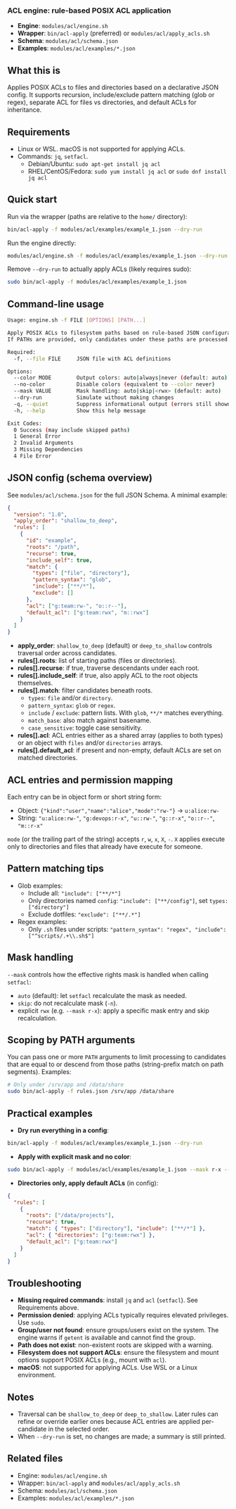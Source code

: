 ### ACL engine: rule-based POSIX ACL application

- **Engine**: `modules/acl/engine.sh`
- **Wrapper**: `bin/acl-apply` (preferred) or `modules/acl/apply_acls.sh`
- **Schema**: `modules/acl/schema.json`
- **Examples**: `modules/acl/examples/*.json`

## What this is
Applies POSIX ACLs to files and directories based on a declarative JSON config. It supports recursion, include/exclude pattern matching (glob or regex), separate ACL for files vs directories, and default ACLs for inheritance.

## Requirements
- Linux or WSL. macOS is not supported for applying ACLs.
- Commands: `jq`, `setfacl`.
  - Debian/Ubuntu: `sudo apt-get install jq acl`
  - RHEL/CentOS/Fedora: `sudo yum install jq acl` or `sudo dnf install jq acl`

## Quick start
Run via the wrapper (paths are relative to the `home/` directory):
```bash
bin/acl-apply -f modules/acl/examples/example_1.json --dry-run
```

Run the engine directly:
```bash
modules/acl/engine.sh -f modules/acl/examples/example_1.json --dry-run
```

Remove `--dry-run` to actually apply ACLs (likely requires sudo):
```bash
sudo bin/acl-apply -f modules/acl/examples/example_1.json
```

## Command-line usage
```bash
Usage: engine.sh -f FILE [OPTIONS] [PATH...]

Apply POSIX ACLs to filesystem paths based on rule-based JSON configuration.
If PATHs are provided, only candidates under these paths are processed.

Required:
  -f, --file FILE     JSON file with ACL definitions

Options:
  --color MODE        Output colors: auto|always|never (default: auto)
  --no-color          Disable colors (equivalent to --color never)
  --mask VALUE        Mask handling: auto|skip|<rwx> (default: auto)
  --dry-run           Simulate without making changes
  -q, --quiet         Suppress informational output (errors still shown)
  -h, --help          Show this help message

Exit Codes:
  0 Success (may include skipped paths)
  1 General Error
  2 Invalid Arguments
  3 Missing Dependencies
  4 File Error
```

## JSON config (schema overview)
See `modules/acl/schema.json` for the full JSON Schema. A minimal example:
```json
{
  "version": "1.0",
  "apply_order": "shallow_to_deep",
  "rules": [
    {
      "id": "example",
      "roots": "/path",
      "recurse": true,
      "include_self": true,
      "match": {
        "types": ["file", "directory"],
        "pattern_syntax": "glob",
        "include": ["**/*"],
        "exclude": []
      },
      "acl": ["g:team:rw-", "o::r--"],
      "default_acl": ["g:team:rwx", "m::rwx"]
    }
  ]
}
```

- **apply_order**: `shallow_to_deep` (default) or `deep_to_shallow` controls traversal order across candidates.
- **rules[].roots**: list of starting paths (files or directories).
- **rules[].recurse**: if true, traverse descendants under each root.
- **rules[].include_self**: if true, also apply ACL to the root objects themselves.
- **rules[].match**: filter candidates beneath roots.
  - `types`: `file` and/or `directory`.
  - `pattern_syntax`: `glob` or `regex`.
  - `include` / `exclude`: pattern lists. With `glob`, `**/*` matches everything.
  - `match_base`: also match against basename.
  - `case_sensitive`: toggle case sensitivity.
- **rules[].acl**: ACL entries either as a shared array (applies to both types) or an object with `files` and/or `directories` arrays.
- **rules[].default_acl**: if present and non-empty, default ACLs are set on matched directories.

## ACL entries and permission mapping
Each entry can be in object form or short string form:
- Object: `{"kind":"user","name":"alice","mode":"rw-"}` → `u:alice:rw-`
- String: `"u:alice:rw-"`, `"g:devops:r-x"`, `"u::rw-"`, `"g::r-x"`, `"o::r--"`, `"m::r-x"`

`mode` (or the trailing part of the string) accepts `r`, `w`, `x`, `X`, `-`. `X` applies execute only to directories and files that already have execute for someone.

## Pattern matching tips
- Glob examples:
  - Include all: `"include": ["**/*"]`
  - Only directories named `config`: `"include": ["**/config"]`, set `types: ["directory"]`
  - Exclude dotfiles: `"exclude": ["**/.*"]`
- Regex examples:
  - Only `.sh` files under scripts: `"pattern_syntax": "regex", "include": ["^scripts/.+\\.sh$"]`

## Mask handling
`--mask` controls how the effective rights mask is handled when calling `setfacl`:
- `auto` (default): let `setfacl` recalculate the mask as needed.
- `skip`: do not recalculate mask (`-n`).
- explicit `rwx` (e.g. `--mask r-x`): apply a specific mask entry and skip recalculation.

## Scoping by PATH arguments
You can pass one or more `PATH` arguments to limit processing to candidates that are equal to or descend from those paths (string-prefix match on path segments). Examples:
```bash
# Only under /srv/app and /data/share
sudo bin/acl-apply -f rules.json /srv/app /data/share
```

## Practical examples
- **Dry run everything in a config**:
```bash
bin/acl-apply -f modules/acl/examples/example_1.json --dry-run
```

- **Apply with explicit mask and no color**:
```bash
sudo bin/acl-apply -f modules/acl/examples/example_1.json --mask r-x --no-color
```

- **Directories only, apply default ACLs** (in config):
```json
{
  "rules": [
    {
      "roots": ["/data/projects"],
      "recurse": true,
      "match": { "types": ["directory"], "include": ["**/*"] },
      "acl": { "directories": ["g:team:rwx"] },
      "default_acl": ["g:team:rwx"]
    }
  ]
}
```

## Troubleshooting
- **Missing required commands**: install `jq` and `acl` (`setfacl`). See Requirements above.
- **Permission denied**: applying ACLs typically requires elevated privileges. Use `sudo`.
- **Group/user not found**: ensure groups/users exist on the system. The engine warns if `getent` is available and cannot find the group.
- **Path does not exist**: non-existent roots are skipped with a warning.
- **Filesystem does not support ACLs**: ensure the filesystem and mount options support POSIX ACLs (e.g., mount with `acl`).
- **macOS**: not supported for applying ACLs. Use WSL or a Linux environment.

## Notes
- Traversal can be `shallow_to_deep` or `deep_to_shallow`. Later rules can refine or override earlier ones because ACL entries are applied per-candidate in the selected order.
- When `--dry-run` is set, no changes are made; a summary is still printed.

## Related files
- Engine: `modules/acl/engine.sh`
- Wrapper: `bin/acl-apply` and `modules/acl/apply_acls.sh`
- Schema: `modules/acl/schema.json`
- Examples: `modules/acl/examples/*.json`


